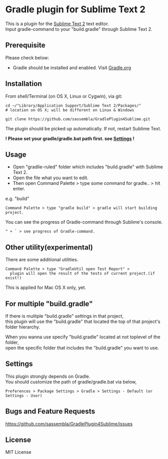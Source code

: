 # Gradle plugin for Sublime Text 2

This is a plugin for the [Sublime Text 2](http://www.sublimetext.com/) text editor.   
Input gradle-command to your "build.gradle" through Sublime Text 2.


## Prerequisite
Please check below:  
* Gradle should be installed and enabled. Visit [Gradle.org](http://gradle.org/)


## Installation
From shell/Terminal (on OS X, Linux or Cygwin), via git:  

    cd ~/"Library/Application Support/Sublime Text 2/Packages/" 
    # location on OS X; will be different on Linux & Windows
    
    git clone https://github.com/sassembla/GradlePlugin4Sublime.git
    
The plugin should be picked up automatically. If not, restart Sublime Text.

**! Please set your gradle/gradle.bat path first. see [Settings](#settings) !**

## Usage
* Open "gradlie-ruled" folder which includes "build.gradle" with Sublime Text 2.
* Open the file what you want to edit.
* Then open Command Palette > type some command for gradle.. > hit enter.

e.g. "build"
    
	Command Palette > type "gradle build" > gradle will start building project.

You can see the progress of Gradle-command through Sublime's console.

	^ + ` > see progress of Gradle-command.

## Other utility(experimental)
There are some additional utilities.

	Command Palette > type "GradleUtil open Test Report" >   
	  plugin will open the result of the tests of current project.(if exist!)
	
This is applied for Mac OS X only, yet.



## For multiple "build.gradle"
If there is mulitple "build.gradle" settings in that project,   
this plugin will use the "build.gradle" that located the top of that 
project's folder hierarchy.  

When you wanna use specify "build.gradle" located at not toplevel of the folder,   
open the specific folder that includes the "build.gradle" you want to use.



## Settings
This plugin strongly depends on Gradle.  
You should customize the path of gradle/gradle.bat via below,

`Preferences > Package Settings > Gradle > Settings - Default (or Settings - User)`



## Bugs and Feature Requests

<https://github.com/sassembla/GradlePlugin4Sublime/issues>


## License

MIT License
